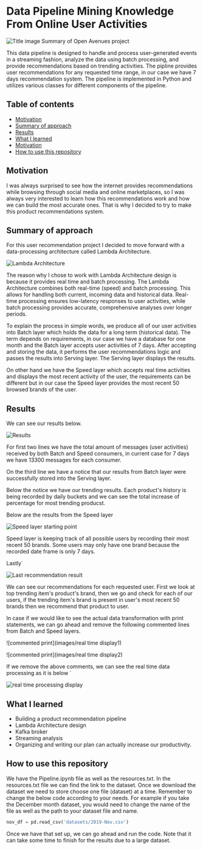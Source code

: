 
# Data Pipeline Mining Knowledge From Online User Activities
![Title image](images/title_image.png)
Summary of Open Avenues project

This data pipeline is designed to handle and process user-generated events in a streaming fashion, analyze the data using batch processing, and provide recommendations based on trending activities. The pipline provides user recommendations for any requested time range, in our case we have 7 days recommendation system. The pipeline is implemented in Python and utilizes various classes for different components of the pipeline.

## Table of contents
* [Motivation](#Motivation)
* [Summary of approach](#Summary-of-approach)
* [Results](#Results)
* [What I learned](#What-I-learned)
* [Motivation](#Motivation)
* [How to use this repository](#How-to-use-this-repository)



<a name="Motivation"></a>
## Motivation
I was always surprised to see how the internet provides recommendations while browsing through social media and online marketplaces, so I was always very interested to learn how this recommendations work and how we can build the most accurate ones.
That is why I decided to try to make this product recommendations system.


<a name="Summary of approach"></a>
## Summary of approach
For this user recommendation project I decided to move forward with a data-processing architecture called Lambda Architecture. 

![Lambda Architecture](https://hazelcast.com/wp-content/uploads/2021/12/19_Lambda-1.png)

The reason why I chose to work with Lambda Architecture design is because it provides real time and batch processing. The Lambda Architecture combines both real-time (speed) and batch processing. This allows for handling both current, incoming data and historical data. Real-time processing ensures low-latency responses to user activities, while batch processing provides accurate, comprehensive analyses over longer periods.


To explain the process in simple words, we produce all of our user activities into Batch layer which holds the data for a long term (historical data). The term depends on requirements, in our case we have a database for one month and the Batch layer accepts user activities of 7 days. After accepting and storing the data, it performs the user recommendations logic and passes the results into Serving layer. The Serving layer displays the results. 

On other hand we have the Speed layer which accepts real time activities and displays the most recent activity of the user, the requirements can be different but in our case the Speed layer provides the most recent 50 browsed brands of the user.

<a name="Results"></a>
## Results
We can see our results below.

![Results](images/carbon.png)

For first two lines we have the total amount of messages (user activities) received by both Batch and Speed consumers, in current case for 7 days we have 13300 messages for each consumer.

On the third line we have a notice that our results from Batch layer were successfully stored into the Serving layer.

Below the notice we have our trending results. Each product's history is being recorded by daily buckets and we can see the total increase of percentage for most trending producst.

Below are the results from the Speed layer

![Speed layer starting point](images/speedLayerResult.png)

Speed layer is keeping track of all possible users by recording their most recent 50 brands. Some users may only have one brand because the recorded date frame is only 7 days. 

Lastly`

![Last recommendation result](images/recommendationResults.png)

We can see our recommendations for each requested user.
First we look at top trending item's product's brand, then we go and check for each of our users, if the trending item's brand is present in user's most recent 50 brands then we recommend that product to user.

In case if we would like to see the actual data transformation with print statements, we can go ahead and remove the following commented lines from Batch and Speed layers.

![commented print](images/real time display1)

![commented print](images/real time display2)

If we remove the above comments, we can see the real time data processing as it is below `

![real time processing display](images/removed_prints.png)

<a name="What I learned"></a>
## What I learned 
* Building a product recommendation pipeline
* Lambda Architecture design
* Kafka broker
* Streaming analysis
* Organizing and writing our plan can actually increase our productivity.

<a name="How to use this repository"></a>
## How to use this repository
We have the Pipeline.ipynb file as well as the resources.txt. In the resources.txt file we can find the link to the dataset.
Once we download the dataset we need to store choose one file (dataset) at a time. Remember to change the below code according to your needs. For example if you take the December month dataset, you would need to change the name of the file as well as the path to your dataset file and name.
```python
nov_df = pd.read_csv('datasets/2019-Nov.csv')
```
Once we have that set up, we can go ahead and run the code.
Note that it can take some time to finish for the results due to a large dataset.